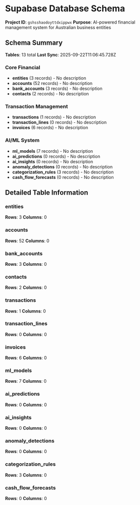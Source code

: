 # Supabase Database Schema

<!-- SCHEMA_HASH: dae738c634e1cc0914d57c6f5ad62e3e -->
<!-- LAST_UPDATED: 2025-09-22T11:06:45.728Z -->

**Project ID**: `gshsshaodoyttdxippwx`
**Purpose**: AI-powered financial management system for Australian business entities

## Schema Summary

**Tables**: 13 total
**Last Sync**: 2025-09-22T11:06:45.728Z


### Core Financial
- **entities** (3 records) - No description
- **accounts** (52 records) - No description
- **bank_accounts** (3 records) - No description
- **contacts** (2 records) - No description

### Transaction Management
- **transactions** (1 records) - No description
- **transaction_lines** (0 records) - No description
- **invoices** (6 records) - No description

### AI/ML System
- **ml_models** (7 records) - No description
- **ai_predictions** (0 records) - No description
- **ai_insights** (0 records) - No description
- **anomaly_detections** (0 records) - No description
- **categorization_rules** (3 records) - No description
- **cash_flow_forecasts** (0 records) - No description

## Detailed Table Information

### entities

**Rows**: 3
**Columns**: 0

### accounts

**Rows**: 52
**Columns**: 0

### bank_accounts

**Rows**: 3
**Columns**: 0

### contacts

**Rows**: 2
**Columns**: 0

### transactions

**Rows**: 1
**Columns**: 0

### transaction_lines

**Rows**: 0
**Columns**: 0

### invoices

**Rows**: 6
**Columns**: 0

### ml_models

**Rows**: 7
**Columns**: 0

### ai_predictions

**Rows**: 0
**Columns**: 0

### ai_insights

**Rows**: 0
**Columns**: 0

### anomaly_detections

**Rows**: 0
**Columns**: 0

### categorization_rules

**Rows**: 3
**Columns**: 0

### cash_flow_forecasts

**Rows**: 0
**Columns**: 0
